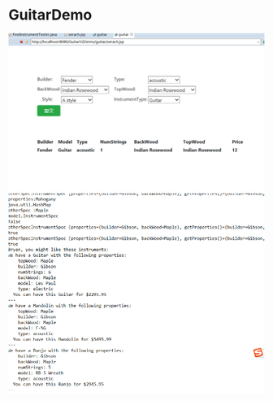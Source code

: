 # GuitarDemo
![searchpage](https://raw.githubusercontent.com/wyw9611/GuitarDemo/master/img/searchpage.png)
![test](https://raw.githubusercontent.com/wyw9611/GuitarDemo/master/img/test.png)
